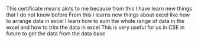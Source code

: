 This certificate means alots to me because from this I have learn new things that I do not know before From this i learns new things about excel like how to arrange data in excel I learn how to sum the whole range of data in the excel and how to trim the data in excel This is very useful for us in CSE in future to get the data from the data base 
